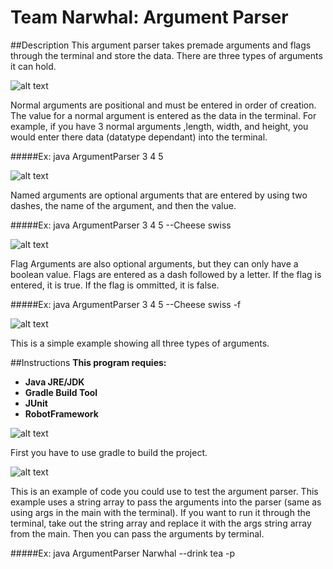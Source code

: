 # Team Narwhal: Argument Parser

##Description
This argument parser takes premade arguments and flags through the terminal and store the data. There are three types of arguments it can hold.

![alt text](http://i.imgur.com/APXgX6a.jpg "Normal Argument")

Normal arguments are positional and must be entered in order of creation. The value for a normal argument is entered as the data in the terminal. For example, if you have 3 normal arguments ,length, width, and height, you would enter there data (datatype dependant) into the terminal.

#####Ex: java ArgumentParser 3 4 5

![alt text](http://i.imgur.com/omQlrav.jpg "Named Argument")

Named arguments are optional arguments that are entered by using two dashes, the name of the argument, and then the value.

#####Ex: java ArgumentParser 3 4 5 --Cheese swiss

![alt text](http://i.imgur.com/EcTZ9ag.jpg "Flag Argument")

Flag Arguments are also optional arguments, but they can only have a boolean value. Flags are entered as a dash followed by a letter. If the flag is entered, it is true. If the flag is ommitted, it is false.

#####Ex: java ArgumentParser 3 4 5 --Cheese swiss -f

![alt text](http://i.imgur.com/6GjE5f8.jpg "Example Setup")

This is a simple example showing all three types of arguments.

##Instructions
**This program requies:**
- **Java JRE/JDK**
- **Gradle Build Tool**
- **JUnit**
- **RobotFramework**

![alt text](http://i.imgur.com/6VOEyBL.jpg "Build With Gradle In Terminal")

First you have to use gradle to build the project.

![alt text](http://i.imgur.com/kuEMUVG.jpg "Example Code For Setup")

This is an example of code you could use to test the argument parser. This example uses a string array to pass the arguments into the parser (same as using args in the main with the terminal). If you want to run it through the terminal, take out the string array and replace it with the args string array from the main. Then you can pass the arguments by terminal.

#####Ex: java ArgumentParser Narwhal --drink tea -p
